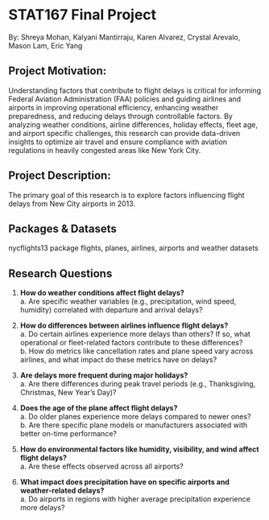 # STAT167 Final Project
By: Shreya Mohan, Kalyani Mantirraju, Karen Alvarez, Crystal Arevalo, Mason Lam, Eric Yang

## Project Motivation:
Understanding factors that contribute to flight delays is critical for informing Federal Aviation Administration (FAA) policies and guiding airlines and airports in improving operational efficiency, enhancing weather preparedness, and reducing delays through controllable factors. By analyzing weather conditions, airline differences, holiday effects, fleet age, and airport specific challenges, this research can provide data-driven insights to optimize air travel and ensure compliance with aviation regulations in heavily congested areas like New York City. 

## Project Description:
The primary goal of this research is to explore factors influencing flight delays from New City airports in 2013.

## Packages & Datasets
nycflights13 package
flights, planes, airlines, airports and weather datasets

## Research Questions

1. **How do weather conditions affect flight delays?**  
   a. Are specific weather variables (e.g., precipitation, wind speed, humidity) correlated with departure and arrival delays?

2. **How do differences between airlines influence flight delays?**  
   a. Do certain airlines experience more delays than others? If so, what operational or fleet-related factors contribute to these differences?  
   b. How do metrics like cancellation rates and plane speed vary across airlines, and what impact do these metrics have on delays?

3. **Are delays more frequent during major holidays?**  
   a. Are there differences during peak travel periods (e.g., Thanksgiving, Christmas, New Year’s Day)?

4. **Does the age of the plane affect flight delays?**  
   a. Do older planes experience more delays compared to newer ones?  
   b. Are there specific plane models or manufacturers associated with better on-time performance?

5. **How do environmental factors like humidity, visibility, and wind affect flight delays?**  
   a. Are these effects observed across all airports?

6. **What impact does precipitation have on specific airports and weather-related delays?**  
   a. Do airports in regions with higher average precipitation experience more delays?



